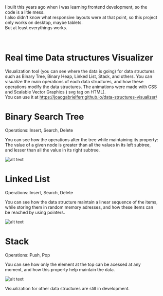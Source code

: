 
I built this years ago when i was learning frontend development, so the code is a litle mess.<br/>
I also didn't know what responsive layouts were at that point, so this project only works on desktop, maybe tablets.<br/>
But at least everythings works.
<br/><br/><br/>

# Real time Data structures Visualizer
Visualization tool (you can see where the data is going) for data structures such as Binary Tree, Binary Heap, Linked List, Stack, and others. You can visualize the main operations of each data structures, and how these operations modify the data structures. The animations were made with CSS and Scalable Vector Graphics ( svg tag on HTML).<br/>
You can use it at https://joaogabrielferr.github.io/data-structures-visualizer/
  
# Binary Search Tree

Operations: Insert, Search, Delete

You can see how the operations alter the tree while maintaining its property: The value of a given node is greater than all the values in its left subtree, and lesser than all the value in its right subtree.

![alt text](https://res.cloudinary.com/locomoc/image/upload/v1641521482/bstimage_dcqyk0.png)

# Linked List

Operations: Insert, Search, Delete

You can see how the data structure maintain a linear sequence of the items, while storing them in random memory adresses, and how these items can be reached by using pointers.

  ![alt text](https://res.cloudinary.com/locomoc/image/upload/v1641521482/linkedlistimage_zqgfri.png)

# Stack
  
  Operations: Push, Pop
  
 You can see how only the element at the top can be acessed at any moment, and how this property help maintain the data.
  
  ![alt text](https://res.cloudinary.com/locomoc/image/upload/v1641521482/stackimage_xf1ifb.png)
  
  
  
 Visualization for other data structures are still in development.

